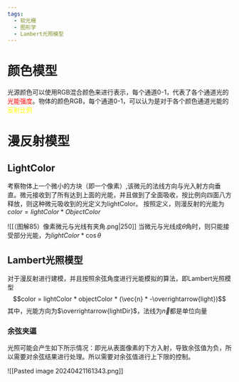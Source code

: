 ```yaml
---
tags:
  - 软光栅
  - 图形学
  - Lambert光照模型
---
```


# 颜色模型

光源颜色可以使用RGB混合颜色来进行表示，每个通道0-1，代表了各个通道光的<font color="#ff0000">光能强度</font>。物体的颜色RGB，每个通道0-1，可以认为是对于各个颜色通道光能的<font color="#ffff00">反射比例</font>

# 漫反射模型

## LightColor

考察物体上一个微小的方块（即一个像素）,该微元的法线方向与光入射方向垂直。微元接收到了所有达到上面的光能，并且做到了全面吸收，按比例向四面八方释放，则这种微元吸收到的光定义为lightColor。
按照定义，则漫反射的光能为$color = lightColor * ObjectColor$

![[（图解85）像素微元与光线有夹角.png|250]]
当微元与光线成$\theta$角时，则只能接受部分光能，为$lightColor * \cos \theta$

## Lambert光照模型

对于漫反射进行建模，并且按照余弦角度进行光能模拟的算法，即Lambert光照模型
$$color = lightColor * objectColor * (\vec{n} * -\overrightarrow{light})$$
其中，光能方向为$\overrightarrow{lightDir}$，法线为$\vec{n}$都是单位向量

### 余弦夹逼

光照可能会产生如下所示情况：即光从表面像素的下方入射，导致余弦值为负，所以需要对余弦结果进行处理。所以需要对余弦值进行上下限的控制。

![[Pasted image 20240421161343.png]]
